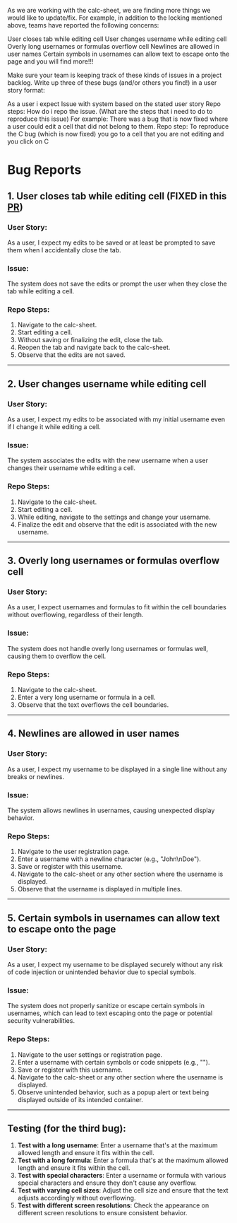 As we are working with the calc-sheet, we are finding more things we would like to update/fix.  For example, in addition to the locking mentioned above, teams have reported the following concerns:

User closes tab while editing cell
User changes username while editing cell
Overly long usernames or formulas overflow cell
Newlines are allowed in user names
Certain symbols in usernames can allow text to escape onto the page
and you will find more!!!

Make sure your team is keeping track of these kinds of issues in a project backlog.  Write up three of these bugs (and/or others you find!) in a user story format:

As a user i expect <state behaviour> 
Issue with system based on the stated user story
Repo steps:  How do i repo the issue.  (What are the steps that i need to do to reproduce this issue)
For example: 
There was a bug that is now fixed where a user could edit a cell that did not belong to them.
Repo step: To reproduce the C bug (which is now fixed) you go to a cell that you are not editing and you click on C

# Bug Reports

## 1. User closes tab while editing cell (FIXED in this [PR](https://github.com/AnnabelleAB/CS5500-assignment3/pull/4))

### User Story:
As a user, I expect my edits to be saved or at least be prompted to save them when I accidentally close the tab.

### Issue:
The system does not save the edits or prompt the user when they close the tab while editing a cell.

### Repo Steps:
1. Navigate to the calc-sheet.
2. Start editing a cell.
3. Without saving or finalizing the edit, close the tab.
4. Reopen the tab and navigate back to the calc-sheet.
5. Observe that the edits are not saved.

---

## 2. User changes username while editing cell

### User Story:
As a user, I expect my edits to be associated with my initial username even if I change it while editing a cell.

### Issue:
The system associates the edits with the new username when a user changes their username while editing a cell.

### Repo Steps:
1. Navigate to the calc-sheet.
2. Start editing a cell.
3. While editing, navigate to the settings and change your username.
4. Finalize the edit and observe that the edit is associated with the new username.

---

## 3. Overly long usernames or formulas overflow cell

### User Story:
As a user, I expect usernames and formulas to fit within the cell boundaries without overflowing, regardless of their length.

### Issue:
The system does not handle overly long usernames or formulas well, causing them to overflow the cell.

### Repo Steps:
1. Navigate to the calc-sheet.
2. Enter a very long username or formula in a cell.
3. Observe that the text overflows the cell boundaries.

---

## 4. Newlines are allowed in user names

### User Story:
As a user, I expect my username to be displayed in a single line without any breaks or newlines.

### Issue:
The system allows newlines in usernames, causing unexpected display behavior.

### Repo Steps:
1. Navigate to the user registration page.
2. Enter a username with a newline character (e.g., "John\nDoe").
3. Save or register with this username.
4. Navigate to the calc-sheet or any other section where the username is displayed.
5. Observe that the username is displayed in multiple lines.

---

## 5. Certain symbols in usernames can allow text to escape onto the page

### User Story:
As a user, I expect my username to be displayed securely without any risk of code injection or unintended behavior due to special symbols.

### Issue:
The system does not properly sanitize or escape certain symbols in usernames, which can lead to text escaping onto the page or potential security vulnerabilities.

### Repo Steps:
1. Navigate to the user settings or registration page.
2. Enter a username with certain symbols or code snippets (e.g., "<script>alert('hacked');</script>").
3. Save or register with this username.
4. Navigate to the calc-sheet or any other section where the username is displayed.
5. Observe unintended behavior, such as a popup alert or text being displayed outside of its intended container.


---

## Testing (for the third bug):

1. **Test with a long username**: Enter a username that's at the maximum allowed length and ensure it fits within the cell.
2. **Test with a long formula**: Enter a formula that's at the maximum allowed length and ensure it fits within the cell.
3. **Test with special characters**: Enter a username or formula with various special characters and ensure they don't cause any overflow.
4. **Test with varying cell sizes**: Adjust the cell size and ensure that the text adjusts accordingly without overflowing.
5. **Test with different screen resolutions**: Check the appearance on different screen resolutions to ensure consistent behavior.


